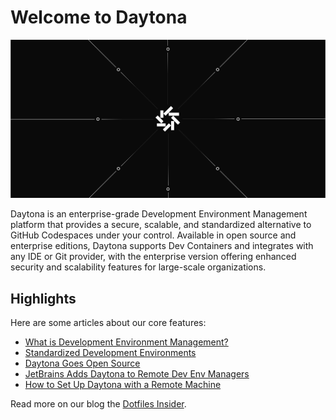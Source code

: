 # Welcome to Daytona

![Daytona Header](https://github.com/daytonaio/.github/blob/main/profile/readme_img.png)

Daytona is an enterprise-grade Development Environment Management platform that provides a secure, scalable, and standardized alternative to GitHub Codespaces under your control. Available in open source and enterprise editions, Daytona supports Dev Containers and integrates with any IDE or Git provider, with the enterprise version offering enhanced security and scalability features for large-scale organizations.

## Highlights

Here are some articles about our core features:

- [What is Development Environment Management?](https://www.daytona.io/dotfiles/clarifying-cloud-development)
- [Standardized Development Environments](https://www.daytona.io/dotfiles/embracing-standardized-development-environments)
- [Daytona Goes Open Source](https://www.daytona.io/dotfiles/daytona-goes-open-source)
- [JetBrains Adds Daytona to Remote Dev Env Managers](https://www.daytona.io/dotfiles/introducing-daytona-s-jetbrains-gateway-plugin)
- [How to Set Up Daytona with a Remote Machine](https://www.daytona.io/dotfiles/how-to-set-up-daytona-with-a-remote-machine)

Read more on our blog the [Dotfiles Insider](https://www.daytona.io/dotfiles/).

